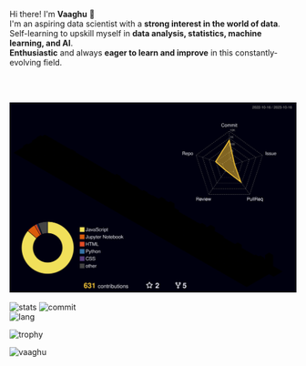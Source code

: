 Hi there!
I'm **Vaaghu** 👋<br/>
I'm an aspiring data scientist with a **strong interest in the world of data**.<br/> 
Self-learning to upskill myself in **data analysis, statistics, machine learning, and AI**.<br/>
**Enthusiastic** and always **eager to learn and improve** in this constantly-evolving field.<br/>

<br><br>
<!-- ![graph](https://github-readme-activity-graph.vercel.app/graph?username=vaaghu&bg_color=black&color=aaa&line=280137&point=330642&area=false&hide_border=true) -->
![overAll](./profile-3d-contrib/profile-night-rainbow.svg)

![stats](https://github-readme-stats.vercel.app/api?username=vaaghu&theme=midnight-purple&hide_border=false&count_private=true)
![commit](https://github-readme-streak-stats.herokuapp.com/?user=vaaghu&theme=midnight-purple&hide_border=false)<br/>
![lang](https://github-readme-stats.vercel.app/api/top-langs/?username=vaaghu&hide_progress=true&theme=midnight-purple&hide_border=false&include_all_commits=true&count_private=true&layout=compact)

![trophy](https://github-profile-trophy.vercel.app/?username=vaaghu&margin-w=20&theme=midnight-purple)

<p align="left"> <img src="https://komarev.com/ghpvc/?username=vaaghu&label=Profile%20views&color=9162E7&style=flat" alt="vaaghu" /> </p>
